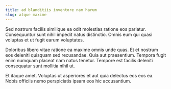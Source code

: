 ```yaml
---
title: ad blanditiis inventore nam harum
slug: atque maxime
---
```


Sed nostrum facilis similique ea odit molestias ratione eos pariatur. Consequuntur sunt nihil impedit natus distinctio. Omnis eum qui quasi voluptas et ut fugit earum voluptates.

Doloribus libero vitae ratione ea maxime omnis unde quas. Et et nostrum eos deleniti quisquam sed recusandae. Quia aut praesentium. Tempora fugit enim numquam placeat nam natus tenetur. Tempore est facilis deleniti consequatur sunt mollitia nihil ut.

Et itaque amet. Voluptas ut asperiores et aut quia delectus eos eos ea. Nobis officiis nemo perspiciatis ipsam eos hic accusantium.
